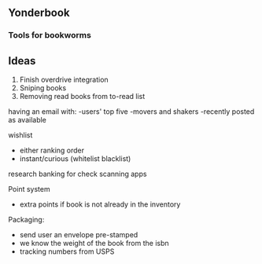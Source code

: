 ## Yonderbook

### Tools for bookworms

## Ideas

1. Finish overdrive integration
2. Sniping books
3. Removing read books from to-read list




having an email with:
-users' top five
-movers and shakers
-recently posted as available


wishlist
- either ranking order
- instant/curious (whitelist blacklist)

research banking for check scanning apps


Point system
- extra points if book is not already in the inventory

Packaging:
- send user an envelope pre-stamped
- we know the weight of the book from the isbn
- tracking numbers from USPS
